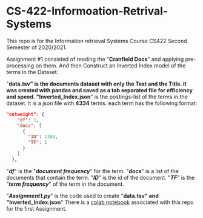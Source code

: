 # CS-422-Informoation-Retrival-Systems
This repo is for the Information retrieval Systems Course CS422 Second Semester of 2020/2021.

Assignment #1 consisted of reading the "**Cranfield Docs**" and applying pre-processing on them. And then Construct an Inverted Index model of the terms in the Dataset.

"**data.tsv**__" is the documents dataset with only the Text and the Title. it was created with pandas and saved as a tab separated file for efficiency and speed.
"**Inverted_Index.json**__" is the postings-list of the terms in the dataset. it is a json file with **4334** terms. each term has the following format:
```json
"outweight": {
    "df": 1,
    "docs": [
      {
        "ID": 1380,
        "TF": 1
      }
    ]
  },
```
"**_df_**" is the "_**document frequency**_" for the term. "**_docs_**" is a list of the documents that contain the term. "**_ID_**" is the id of the document. "**_TF_**" is the "**_term frequency_**" of the term in the document. 

"**_Assignment1.py_**" is the code used to create "**data.tsv**__" and "**Inverted_Index.json**__"
There is a [colab notebook](https://colab.research.google.com/drive/1LgDM_C5xpNiZHO-J9WIOpoD9l4kHWGrM?usp=sharing) associated with this repo for the first Assignment.
